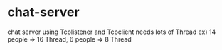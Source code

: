 # chat-server
chat server using Tcplistener and Tcpclient
needs lots of Thread
ex) 14 people => 16 Thread,
    6 people => 8 Thread
